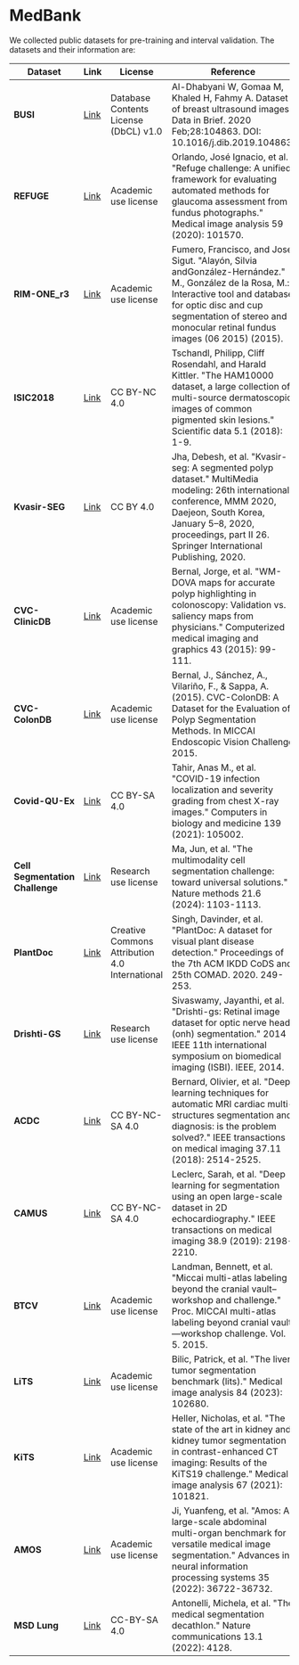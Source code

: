 # MedBank

We collected public datasets for pre-training and interval validation. The datasets and their information are:

| Dataset | Link | License | Reference |
| --- | --- | --- | --- |
| **BUSI** | [Link](https://www.kaggle.com/datasets/agneshyadav/breast-ultrasound-images-dataset-dataset-busi) | Database Contents License (DbCL) v1.0 | Al-Dhabyani W, Gomaa M, Khaled H, Fahmy A. Dataset of breast ultrasound images. Data in Brief. 2020 Feb;28:104863. DOI: 10.1016/j.dib.2019.104863. |
| **REFUGE** | [Link](https://refuge.grand-challenge.org/) | Academic use license | Orlando, José Ignacio, et al. "Refuge challenge: A unified framework for evaluating automated methods for glaucoma assessment from fundus photographs." Medical image analysis 59 (2020): 101570. |
| **RIM-ONE_r3** | [Link](https://www.idiap.ch/software/bob/docs/bob/bob.db.rimoner3/stable/index.html) | Academic use license | Fumero, Francisco, and Jose Sigut. "Alayón, Silvia andGonzález-Hernández." M., González de la Rosa, M.: Interactive tool and database for optic disc and cup segmentation of stereo and monocular retinal fundus images (06 2015) (2015). |
| **ISIC2018** | [Link](https://challenge.isic-archive.com/) | CC BY-NC 4.0 | Tschandl, Philipp, Cliff Rosendahl, and Harald Kittler. "The HAM10000 dataset, a large collection of multi-source dermatoscopic images of common pigmented skin lesions." Scientific data 5.1 (2018): 1-9. |
| **Kvasir-SEG** | [Link](https://datasets.simula.no/kvasir-seg/) | CC BY 4.0 | Jha, Debesh, et al. "Kvasir-seg: A segmented polyp dataset." MultiMedia modeling: 26th international conference, MMM 2020, Daejeon, South Korea, January 5–8, 2020, proceedings, part II 26. Springer International Publishing, 2020. |
| **CVC-ClinicDB** | [Link](https://polyp.grand-challenge.org/CVCClinicDB/) | Academic use license | Bernal, Jorge, et al. "WM-DOVA maps for accurate polyp highlighting in colonoscopy: Validation vs. saliency maps from physicians." Computerized medical imaging and graphics 43 (2015): 99-111. |
| **CVC-ColonDB** | [Link](http://vi.cvc.uab.es/colon-qa/cvccolondb/) | Academic use license | Bernal, J., Sánchez, A., Vilariño, F., & Sappa, A. (2015). CVC-ColonDB: A Dataset for the Evaluation of Polyp Segmentation Methods. In MICCAI Endoscopic Vision Challenge 2015. |
| **Covid-QU-Ex** | [Link](https://www.kaggle.com/datasets/anasmohammedtahir/covidqu) | CC BY-SA 4.0 | Tahir, Anas M., et al. "COVID-19 infection localization and severity grading from chest X-ray images." Computers in biology and medicine 139 (2021): 105002. |
| **Cell Segmentation Challenge** | [Link](https://www.nature.com/articles/s41592-024-02233-6) | Research use license | Ma, Jun, et al. "The multimodality cell segmentation challenge: toward universal solutions." Nature methods 21.6 (2024): 1103-1113. |
| **PlantDoc** | [Link](https://github.com/pratikkayal/PlantDoc-Dataset) | Creative Commons Attribution 4.0 International | Singh, Davinder, et al. "PlantDoc: A dataset for visual plant disease detection." Proceedings of the 7th ACM IKDD CoDS and 25th COMAD. 2020. 249-253. |
| **Drishti-GS** | [Link](https://ieeexplore.ieee.org/document/6867807) | Research use license |   Sivaswamy, Jayanthi, et al. "Drishti-gs: Retinal image dataset for optic nerve head (onh) segmentation." 2014 IEEE 11th international symposium on biomedical imaging (ISBI). IEEE, 2014. |
| **ACDC** | [Link](https://www.creatis.insa-lyon.fr/Challenge/acdc/) | CC BY-NC-SA 4.0 | Bernard, Olivier, et al. "Deep learning techniques for automatic MRI cardiac multi-structures segmentation and diagnosis: is the problem solved?." IEEE transactions on medical imaging 37.11 (2018): 2514-2525. |
| **CAMUS** | [Link](https://www.creatis.insa-lyon.fr/Challenge/camus/index.html) | CC BY-NC-SA 4.0 | Leclerc, Sarah, et al. "Deep learning for segmentation using an open large-scale dataset in 2D echocardiography." IEEE transactions on medical imaging 38.9 (2019): 2198-2210. |
| **BTCV** | [Link](https://www.synapse.org/Synapse:syn3193805/wiki/89480) | Academic use license | Landman, Bennett, et al. "Miccai multi-atlas labeling beyond the cranial vault–workshop and challenge." Proc. MICCAI multi-atlas labeling beyond cranial vault—workshop challenge. Vol. 5. 2015. |
| **LiTS** | [Link](https://competitions.codalab.org/competitions/17094) | Academic use license | Bilic, Patrick, et al. "The liver tumor segmentation benchmark (lits)." Medical image analysis 84 (2023): 102680. |
| **KiTS** | [Link](https://kits19.grand-challenge.org/) | Academic use license | Heller, Nicholas, et al. "The state of the art in kidney and kidney tumor segmentation in contrast-enhanced CT imaging: Results of the KiTS19 challenge." Medical image analysis 67 (2021): 101821. |
| **AMOS** | [Link](https://amos22.grand-challenge.org/) | Academic use license | Ji, Yuanfeng, et al. "Amos: A large-scale abdominal multi-organ benchmark for versatile medical image segmentation." Advances in neural information processing systems 35 (2022): 36722-36732. |
| **MSD Lung** | [Link](http://medicaldecathlon.com/) | CC-BY-SA 4.0 | Antonelli, Michela, et al. "The medical segmentation decathlon." Nature communications 13.1 (2022): 4128. |
